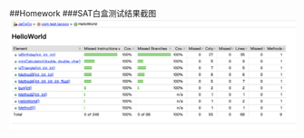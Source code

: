 ##Homework
###SAT白盒测试结果截图
![image](https://github.com/lfwbale/Homework/blob/master/images/result.png)